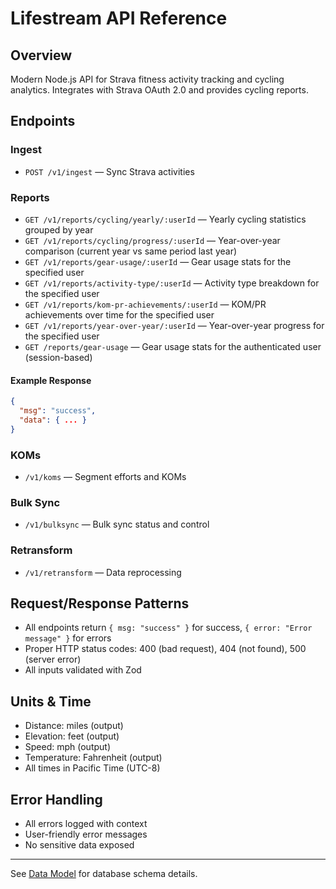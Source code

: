 # Lifestream API Reference

## Overview
Modern Node.js API for Strava fitness activity tracking and cycling analytics. Integrates with Strava OAuth 2.0 and provides cycling reports.

## Endpoints

### Ingest
- `POST /v1/ingest` — Sync Strava activities

### Reports
- `GET /v1/reports/cycling/yearly/:userId` — Yearly cycling statistics grouped by year
- `GET /v1/reports/cycling/progress/:userId` — Year-over-year comparison (current year vs same period last year)
- `GET /v1/reports/gear-usage/:userId` — Gear usage stats for the specified user
- `GET /v1/reports/activity-type/:userId` — Activity type breakdown for the specified user
- `GET /v1/reports/kom-pr-achievements/:userId` — KOM/PR achievements over time for the specified user
- `GET /v1/reports/year-over-year/:userId` — Year-over-year progress for the specified user
- `GET /reports/gear-usage` — Gear usage stats for the authenticated user (session-based)

#### Example Response
```json
{
  "msg": "success",
  "data": { ... }
}
```

### KOMs
- `/v1/koms` — Segment efforts and KOMs

### Bulk Sync
- `/v1/bulksync` — Bulk sync status and control

### Retransform
- `/v1/retransform` — Data reprocessing

## Request/Response Patterns
- All endpoints return `{ msg: "success" }` for success, `{ error: "Error message" }` for errors
- Proper HTTP status codes: 400 (bad request), 404 (not found), 500 (server error)
- All inputs validated with Zod

## Units & Time
- Distance: miles (output)
- Elevation: feet (output)
- Speed: mph (output)
- Temperature: Fahrenheit (output)
- All times in Pacific Time (UTC-8)

## Error Handling
- All errors logged with context
- User-friendly error messages
- No sensitive data exposed

---
See [Data Model](./DATA_MODEL.md) for database schema details.

